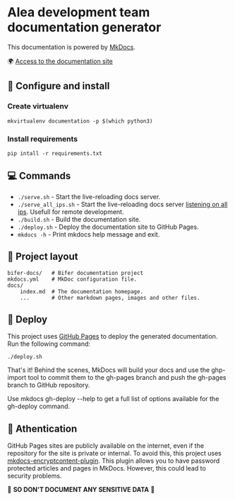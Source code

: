 # Alea development team documentation generator

This documentation is powered by [MkDocs](https://www.mkdocs.org).

:earth_africa: [Access to the documentation site](https://raulvillares.github.io/documentation_spike/)

## :nut_and_bolt: Configure and install

### Create virtualenv

```
mkvirtualenv documentation -p $(which python3)
```

### Install requirements

```
pip intall -r requirements.txt
```

## :computer: Commands

* `./serve.sh` - Start the live-reloading docs server.
* `./serve_all_ips.sh` - Start the live-reloading docs server [listening on all ips](https://github.com/mkdocs/mkdocs/issues/1239). Usefull for remote development.
* `./build.sh` - Build the documentation site.
* `./deploy.sh` - Deploy the documentation site to GitHub Pages.
* `mkdocs -h` - Print mkdocs help message and exit.

## :card_index: Project layout
    bifer-docs/   # Bifer documentation project
    mkdocs.yml    # MkDoc configuration file.
    docs/
        index.md  # The documentation homepage.
        ...       # Other markdown pages, images and other files.

## :rocket: Deploy

This project uses [GitHub Pages](https://pages.github.com/) to deploy the generated documentation. Run the following command:

```
./deploy.sh
```

That's it! Behind the scenes, MkDocs will build your docs and use the ghp-import tool to commit them to the gh-pages branch and push the gh-pages branch to GitHub repository.

Use mkdocs gh-deploy --help to get a full list of options available for the gh-deploy command.


## :vertical_traffic_light: Athentication

GitHub Pages sites are publicly available on the internet, even if the repository for the site is private or internal.
To avoid this, this project uses [mkdocs-encryptcontent-plugin](https://pypi.org/project/mkdocs-encryptcontent-plugin/).
This plugin allows you to have password protected articles and pages in MkDocs.
However, this could lead to security problems.

:rotating_light: **SO DON'T DOCUMENT ANY SENSITIVE DATA** :rotating_light:
